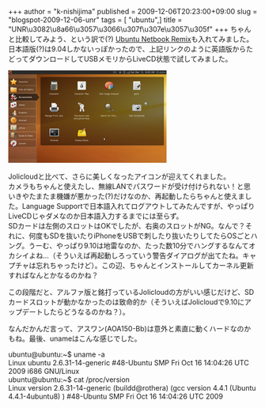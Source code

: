 +++
author = "k-nishijima"
published = 2009-12-06T20:23:00+09:00
slug = "blogspot-2009-12-06-unr"
tags = [ "ubuntu",]
title = "UNR\u3082\u8a66\u3057\u3066\u307f\u307e\u3057\u305f"
+++
ちゃんと比較してみよう、という訳で(?) [Ubuntu Netbook
Remix](http://www.ubuntu.com/getubuntu/download-netbook)も入れてみました。日本語版(?)は9.04しかないっぽかったので、上記リンクのように英語版からたどってダウンロードしてUSBメモリからLiveCD状態で試してみました。  
  

[![](/images/blogspot/thumbnails/blogspot-2009-12-06-unr-Screenshot.png)](/images/blogspot/blogspot-2009-12-06-unr-Screenshot.png)  

  
Jolicloudと比べて、さらに美しくなったアイコンが迎えてくれました。  
カメラもちゃんと使えたし、無線LANでパスワードが受け付けられない！と思いきやたまたま機嫌が悪かった(?)だけなのか、再起動したらちゃんと使えました。Language
Supportで日本語入れてログアウトしてみたんですが、やっぱりLiveCDじゃダメなのか日本語入力するまでには至らず。  
SDカードは左側のスロットはOKでしたが、右奥のスロットがNG。なんで？それに、何度もSDを抜いたりiPhoneをUSBで刺したり抜いたりしてたらOSごとハング。うーむ、やっぱり9.10は地雷なのか、たった数10分でハングするなんてオカシイよね...（そういえば再起動しろっていう警告ダイアログが出てたね。キャプチャは忘れちゃったけど）。この辺、ちゃんとインストールしてカーネル更新すればなんとかなるのかね？  
  
この段階だと、アルファ版と銘打っているJolicloudの方がいい感じだけど、SDカードスロットが動かなかったのは致命的か（そういえばJolicloudで9.10にアップデートしたらどうなるのかね？）。  
  
なんだかんだ言って、アスワン(AOA150-Bb)は意外と素直に動くハードなのかもね。最後、unameはこんな感じでした。  
  
ubuntu@ubuntu:~$ uname -a  
Linux ubuntu 2.6.31-14-generic \#48-Ubuntu SMP Fri Oct 16 14:04:26 UTC
2009 i686 GNU/Linux  
ubuntu@ubuntu:~$ cat /proc/version  
Linux version 2.6.31-14-generic (buildd@rothera) (gcc version 4.4.1
(Ubuntu 4.4.1-4ubuntu8) ) \#48-Ubuntu SMP Fri Oct 16 14:04:26 UTC 2009
